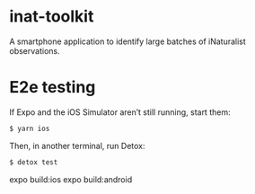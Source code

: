# inat-toolkit
A smartphone application to identify large batches of iNaturalist observations.

# E2e testing
If Expo and the iOS Simulator aren’t still running, start them:

```bash
$ yarn ios
```

Then, in another terminal, run Detox:

```bash
$ detox test
```



expo build:ios
expo build:android
